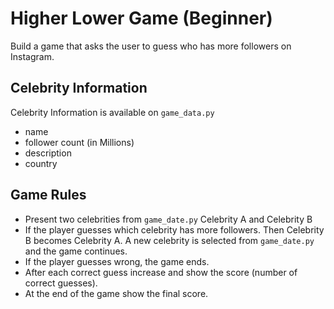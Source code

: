 # Higher Lower Game (Beginner)

Build a game that asks the user to guess who has more followers on Instagram.

## Celebrity Information

Celebrity Information is available on `game_data.py`

+ name
+ follower count (in Millions)
+ description
+ country

## Game Rules

+ Present two celebrities from `game_date.py` Celebrity A and Celebrity B
+ If the player guesses which celebrity has more followers. Then Celebrity B becomes Celebrity A. A new celebrity is selected from `game_date.py` and the game continues.
+ If the player guesses wrong, the game ends.
+ After each correct guess increase and show the score (number of correct guesses).
+ At the end of the game show the final score.
